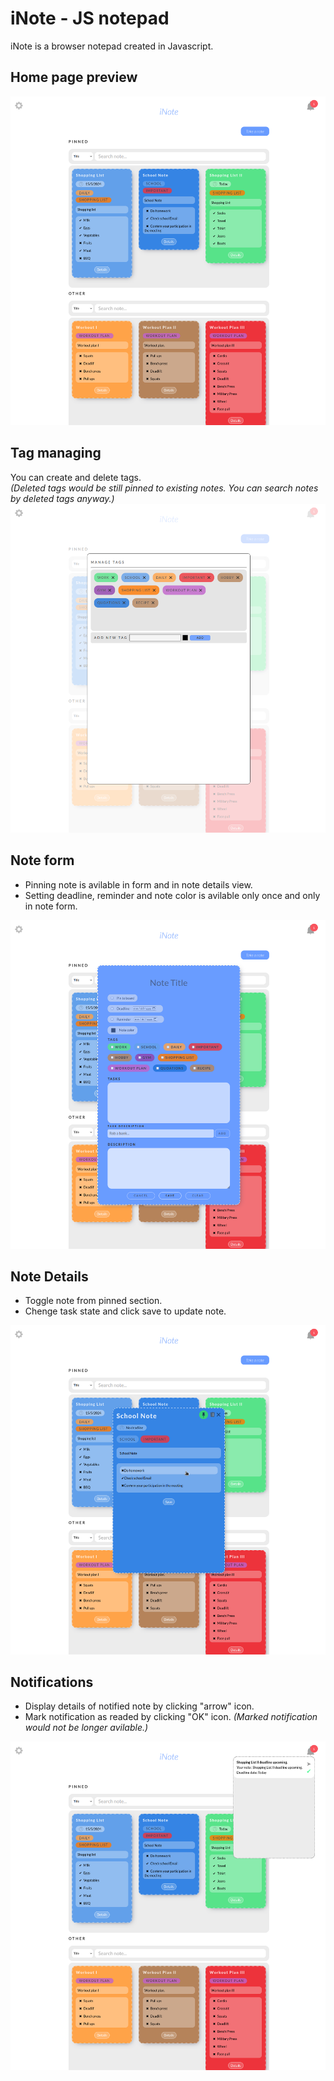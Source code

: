 # iNote - JS notepad
iNote is a browser notepad created in Javascript.
<br>
## Home page preview
<img src='./images/readme/Screenshot from 2024-05-20 20-14-56.png'>

## Tag managing
You can create and delete tags.
<br>
_(Deleted tags would be still pinned to existing notes. You can search notes by deleted tags anyway.)_
<img src='./images/readme/Screenshot from 2024-05-20 20-15-02.png'>

## Note form
- Pinning note is avilable in form and in note details view.
- Setting deadline, reminder and note color is avilable only once and only in note form.
<img src='./images/readme/Screenshot from 2024-05-20 20-15-14.png'>

## Note Details
- Toggle note from pinned section.
- Chenge task state and click save to update note.
<img src='./images/readme/Screenshot from 2024-05-20 20-29-07.png'>

## Notifications
- Display details of notified note by clicking "arrow" icon.
- Mark notification as readed by clicking "OK" icon.
_(Marked notification would not be longer avilable.)_
<img src='./images/readme/Screenshot from 2024-05-20 20-15-28.png'>

